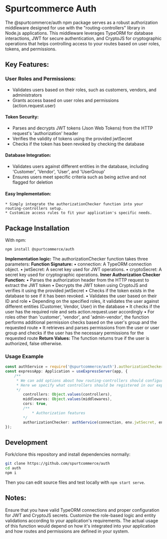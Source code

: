 # Spurtcommerce Auth

The @spurtcommerce/auth npm package serves as a robust authorization middleware designed for use with the "routing-controllers" library in Node.js applications. This middleware leverages TypeORM for database interactions, JWT for secure authentication, and CryptoJS for cryptographic operations that helps controlling access to your routes based on user roles, tokens, and permissions.

## Key Features:

### User Roles and Permissions:

 * Validates users based on their roles, such as customers, vendors, and administrators
 * Grants access based on user roles and permissions (action.request.user)

#### Token Security: 
   * Parses and decrypts JWT tokens (Json Web Tokens) from the HTTP request's 'authorization' header
   * Verifies the validity of tokens using the provided jwtSecret
   * Checks if the token has been revoked by checking the database

#### Database Integration: 

   *   Validates users against different entities in the database, including 'Customer', 'Vendor', 'User', and 'UserGroup'
   *  Ensures users meet specific criteria such as being active and not flagged for deletion

#### Easy Implementation: 
    * Simply integrate the authorizationChecker function into your routing-controllers setup.
    * Customize access rules to fit your application's specific needs.

## Package Installation

With npm:

```bash
npm install @spurtcommerce/auth
```

**Implementation logic:**
The authorizationChecker function takes three parameters:
**Function Signature:**
    • connection: A TypeORM connection object.
    • jwtSecret: A secret key used for JWT operations.
    • cryptoSecret: A secret key used for cryptographic operations.
**Inner Authorization Checker Function:**
    • Parses the authorization header from the HTTP request to extract the JWT token
    • Decrypts the JWT token using CryptoJS and verifies it using the provided jwtSecret
    • Checks if the token exists in the database to see if it has been revoked.
    • Validates the user based on their ID and role
    • Depending on the specified roles, it validates the user against different entities (Customer, Vendor, User) in the database
    • It checks if the user has the required role and sets action.request.user accordingly
    • For roles other than 'customer', 'vendor', and 'admin-vendor', the function performs additional permission checks based on the user's group and the requested route
    • It retrieves and parses permissions from the user or user group and checks if the user has the necessary permissions for the requested route
**Return Values:**
The function returns true if the user is authorized, false otherwise.

### Usage Example

```ts
const authService = require('@spurtcommerce/auth').authorizationChecker;
const expressApp: Application = useExpressServer(app, {
    /**
     * We can add options about how routing-controllers should configure itself.
     * Here we specify what controllers should be registered in our express server.
     */
        controllers: Object.values(controllers),
        middlewares: Object.values(middlewares),
        cors: true,
        /**
            * Authorization features
        */
        authorizationChecker: authService(connection, env.jwtSecret, env.cryptoSecret),
});
```

## Development
Fork/clone this repository and install dependencies normally:
````bash
git clone https://github.com/spurtcommerce/auth
cd auth
npm i
````
Then you can edit source files and test locally with `npm start serve`.

## Notes:
Ensure that you have valid TypeORM connections and proper configuration for JWT and CryptoJS secrets.
Customize the role-based logic and entity validations according to your application's requirements.
The actual usage of this function would depend on how it's integrated into your application and how routes and permissions are defined in your system.